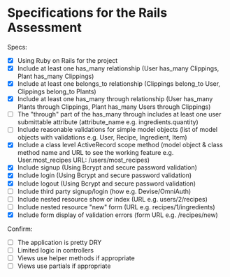 # Specifications for the Rails Assessment

Specs:
- [x] Using Ruby on Rails for the project
- [X] Include at least one has_many relationship (User has_many Clippings, Plant has_many Clippings)
- [X] Include at least one belongs_to relationship (Clippings belong_to User, Clippings belong_to Plants)
- [X] Include at least one has_many through relationship (User has_many Plants through Clippings, Plant has_many Users through Clippings)
- [ ] The "through" part of the has_many through includes at least one user submittable attribute (attribute_name e.g. ingredients.quantity)
- [ ] Include reasonable validations for simple model objects (list of model objects with validations e.g. User, Recipe, Ingredient, Item)
- [X] Include a class level ActiveRecord scope method (model object & class method name and URL to see the working feature e.g. User.most_recipes URL: /users/most_recipes)
- [X] Include signup (Using Bcrypt and secure password validation)
- [X] Include login (Using Bcrypt and secure password validation)
- [X] Include logout (Using Bcrypt and secure password validation)
- [ ] Include third party signup/login (how e.g. Devise/OmniAuth)
- [ ] Include nested resource show or index (URL e.g. users/2/recipes)
- [ ] Include nested resource "new" form (URL e.g. recipes/1/ingredients)
- [X] Include form display of validation errors (form URL e.g. /recipes/new)

Confirm:
- [ ] The application is pretty DRY
- [ ] Limited logic in controllers
- [ ] Views use helper methods if appropriate
- [ ] Views use partials if appropriate
